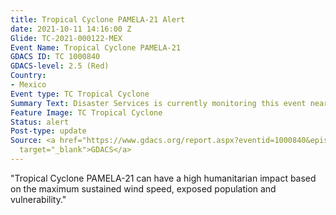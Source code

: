 ```yaml
---
title: Tropical Cyclone PAMELA-21 Alert
date: 2021-10-11 14:16:00 Z
Glide: TC-2021-000122-MEX
Event Name: Tropical Cyclone PAMELA-21
GDACS ID: TC 1000840
GDACS-level: 2.5 (Red)
Country:
- Mexico
Event type: TC Tropical Cyclone
Summary Text: Disaster Services is currently monitoring this event near Mexico
Feature Image: TC Tropical Cyclone
Status: alert
Post-type: update
Source: <a href="https://www.gdacs.org/report.aspx?eventid=1000840&episodeid=4&eventtype=TC"
  target="_blank">GDACS</a>
---
```


"Tropical Cyclone PAMELA-21 can have a high humanitarian impact based on the maximum sustained wind speed, exposed population and vulnerability."